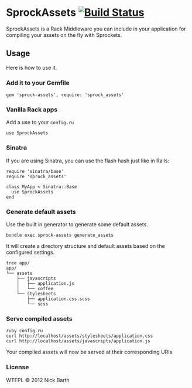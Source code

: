 # SprockAssets [![Build Status](https://secure.travis-ci.org/nickbarth/SprockAssets.png?branch=master)](https://travis-ci.org/nickbarth/SprockAssets)

SprockAssets is a Rack Middleware you can include in your application for compiling your assets on the fly with Sprockets.

## Usage

Here is how to use it.

### Add it to your Gemfile

    gem 'sprock-assets', require: 'sprock_assets'

### Vanilla Rack apps

Add a use to your `config.ru`

    use SprockAssets

### Sinatra

If you are using Sinatra, you can use the flash hash just like in Rails:

    require 'sinatra/base'
    require 'sprock_assets'

    class MyApp < Sinatra::Base
      use SprockAssets
    end

### Generate default assets

Use the built in generator to generate some default assets.

    bundle exec sprock-assets generate_assets

It will create a directory structure and default assets based on the configured settings.

    tree app/
    app/
    └── assets
        ├── javascripts
        │   ├── application.js
        │   └── coffee
        └── stylesheets
            ├── application.css.scss
            └── scss

### Serve compiled assets

    ruby config.ru
    curl http://localhost/assets/stylesheets/application.css
    curl http://localhost/assets/javascripts/application.js

Your compiled assets will now be served at their corresponding URIs.

### License
WTFPL &copy; 2012 Nick Barth
